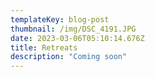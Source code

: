 ```yaml
---
templateKey: blog-post
thumbnail: /img/DSC_4191.JPG
date: 2023-03-06T05:10:14.676Z
title: Retreats
description: "Coming soon"
---
```



